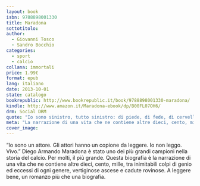 ```yaml
---
layout: book
isbn: 9788898001330
title: Maradona
sottotitolo:
author: 
  - Giovanni Tosco
  - Sandro Bocchio 
categories:
  - sport
  - calcio
collana: immortali
price: 1.99€
format: epub
lang: italiano
date: 2013-10-01
state: catalogo
bookrepublic: http://www.bookrepublic.it/book/9788898001330-maradona/
kindle: http://www.amazon.it/Maradona-ebook/dp/B00FL07OH6/
drm: Social DRM
quote: "Io sono sinistro, tutto sinistro: di piede, di fede, di cervello. #Maradona"
meta: "La narrazione di una vita che ne contiene altre dieci, cento, mille."
cover_image:
---
```

“Io sono un attore. Gli attori hanno un copione da leggere. Io non leggo. Vivo.”
Diego Armando Maradona è stato uno dei più grandi campioni nella storia del calcio. Per molti, il più grande. Questa biografia è la narrazione di una vita che ne contiene altre dieci, cento, mille, tra inimitabili colpi di genio ed eccessi di ogni genere, vertiginose ascese e cadute rovinose. A leggere bene, un romanzo più che una biografia.